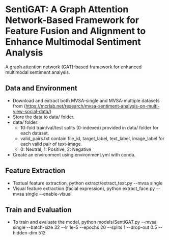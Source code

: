 # SentiGAT: A Graph Attention Network-Based Framework for Feature Fusion and Alignment to Enhance Multimodal Sentiment Analysis

A graph attention network (GAT)-based framework for enhanced multimodal sentiment analysis.

## Data and Environment

* Download and extract both MVSA-single and MVSA-multiple datasets from
(https://mcrlab.net/research/mvsa-sentiment-analysis-on-multi-view-social-data/)
* Store the data to data/ folder.
* data/ folder:
  * 10-fold train/val/test splits (0-indexed) provided in data/ folder for each dataset.
  * valid_pairs.txt contain file_id, target_label, text_label, image_label for each valid pair of text-image.
  * 0: Neutral, 1: Positive, 2: Negative
* Create an environment using environment.yml with conda.

## Feature Extraction
* Textual feature extraction,
  python extract/extract_text.py --mvsa single
* Visual feature extraction (facial expression),
  python extract_face.py --mvsa single --enable-visual

## Train and Evaluation
* To train and evaluate the model,
python models/SentiGAT.py --mvsa single --batch-size 32 --lr 1e-5 --epochs 20 --splits 1 --drop-out 0.5 --hidden-dim 512
